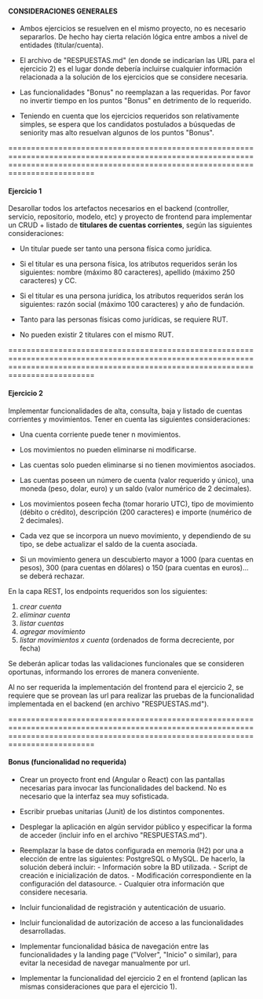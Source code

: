 
#### CONSIDERACIONES GENERALES ####

- Ambos ejercicios se resuelven en el mismo proyecto, no es necesario separarlos. De hecho hay cierta relación lógica entre ambos a nivel de entidades (titular/cuenta).

- El archivo de "RESPUESTAS.md" (en donde se indicarían las URL para el ejercicio 2) es el lugar donde debería incluirse cualquier información relacionada a la solución de los ejercicios que se considere necesaria.

- Las funcionalidades "Bonus" no reemplazan a las requeridas. Por favor no invertir tiempo en los puntos "Bonus" en detrimento de lo requerido.

- Teniendo en cuenta que los ejercicios requeridos son relativamente simples, se espera que los candidatos postulados a búsquedas de seniority mas alto resuelvan algunos de los puntos "Bonus".



=====================================================================================================================================================================================
#### Ejercicio 1 ####

Desarollar todos los artefactos necesarios en el backend (controller, servicio, repositorio, modelo, etc) y proyecto de frontend para implementar un CRUD + listado de **titulares de cuentas corrientes**, según las siguientes consideraciones:

- Un titular puede ser tanto una persona física como jurídica.
	
- Si el titular es una persona física, los atributos requeridos serán los siguientes: nombre (máximo 80 caracteres), apellido (máximo 250 caracteres) y CC.
	
- Si el titular es una persona jurídica, los atributos requeridos serán los siguientes: razón social (máximo 100 caracteres) y año de fundación.
	
- Tanto para las personas físicas como jurídicas, se requiere RUT.
	
- No pueden existir 2 titulares con el mismo RUT.



=====================================================================================================================================================================================
#### Ejercicio 2 ####

Implementar funcionalidades de alta, consulta, baja y listado de cuentas corrientes y movimientos. Tener en cuenta las siguientes consideraciones:

- Una cuenta corriente puede tener n movimientos.

- Los movimientos no pueden eliminarse ni modificarse.

- Las cuentas solo pueden eliminarse si no tienen movimientos asociados.

- Las cuentas poseen un número de cuenta (valor requerido y único), una moneda (peso, dolar, euro) y un saldo (valor numérico de 2 decimales).

- Los movimientos poseen fecha (tomar horario UTC), tipo de movimiento (débito o crédito), descripción (200 caracteres) e importe (numérico de 2 decimales).

- Cada vez que se incorpora un nuevo movimiento, y dependiendo de su tipo, se debe actualizar el saldo de la cuenta asociada.

- Si un movimiento genera un descubierto mayor a 1000 (para cuentas en pesos), 300 (para cuentas en dólares) o 150 (para cuentas en euros)... se deberá rechazar.



En la capa REST, los endpoints requeridos son los siguientes:
   1. *crear cuenta*
   2. *eliminar cuenta*
   3. *listar cuentas*
   4. *agregar movimiento*
   5. *listar movimientos x cuenta* (ordenados de forma decreciente, por fecha)

Se deberán aplicar todas las validaciones funcionales que se consideren oportunas, informando los errores de manera conveniente.

Al no ser requerida la implementación del frontend para el ejercicio 2, se requiere que se provean las url para realizar las pruebas de la funcionalidad 
implementada en el backend (en archivo "RESPUESTAS.md").



=====================================================================================================================================================================================
#### Bonus (funcionalidad no requerida) ####

- Crear un proyecto front end (Angular o React) con las pantallas necesarias para invocar las funcionalidades del backend. No es necesario que la interfaz sea muy sofisticada.

- Escribir pruebas unitarias (Junit) de los distintos componentes.

- Desplegar la aplicación en algún servidor público y especificar la forma de acceder (incluir info en el archivo "RESPUESTAS.md").

- Reemplazar la base de datos configurada en memoria (H2) por una a elección de entre las siguientes: PostgreSQL o MySQL.
	De hacerlo, la solución deberá incluir:
		- Información sobre la BD utilizada.
		- Script de creación e inicialización de datos.
		- Modificación correspondiente en la configuración del datasource.
		- Cualquier otra información que considere necesaria.

- Incluir funcionalidad de registración y autenticación de usuario.

- Incluir funcionalidad de autorización de acceso a las funcionalidades desarrolladas.
		
- Implementar funcionalidad básica de navegación entre las funcionalidades y la landing page ("Volver", "Inicio" o similar), para evitar la necesidad de navegar manualmente por url.

- Implementar la funcionalidad del ejercicio 2 en el frontend (aplican las mismas consideraciones que para el ejercicio 1).
